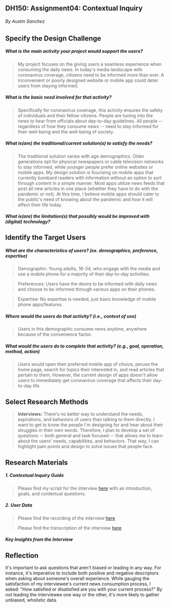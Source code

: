## DH150: Assignment04: Contextual Inquiry
###### By Austin Sanchez 

## Specify the Design Challenge
##### What is the main activity your project would support the users?
>My project focuses on the giving users a seamless experience when consuming the daily news. In today's media landscape with coronavirus coverage, citizens need to be informed more than ever. A inconvenient or poorly designed website or mobile app could deter users from staying informed.

##### What is the basic need involved for that activity?
>Specifically for coronavirus coverage, this activity ensures the safety of individuals and their fellow citizens. People are tuning into the news to hear from officials about day-to-day guidelines. All people -- regardless of how they consume news -- need to stay informed for their well-being and the well-being of society.

##### What is(are) the traditional/current solution(s) to satisfy the needs?
>The traditional solution varies with age demographics. Older generations opt for physical newspapers or cable television networks to stay informed, while younger people prefer online websites or mobile apps. My design solution is foucising on mobile apps that currently bombard readers with information without an option to sort through content in a simple manner. Most apps utilize news feeds that post all new articles in one place (whether they have to do with the pandemic or not). At this time, I believe mobile apps should cater to the public's need of knowing about the pandemic and how it will affect their life today.

##### What is(are) the limitation(s) that possibly would be improved with (digital) technology?
> 

## Identify the Target Users
##### What are the characteristics of users? (ex. demographics, preference, expertise) 
> Demographic: Young adults, 18-34, who engage with the media and use a mobile phone for a majority of their day-to-day activities. 

> Preferences: Users have the desire to be informed with daily news and choose to be informed through various apps on their phones.

> Expertise: No expertise is needed, just basic knowledge of mobile phone apps/features.

##### Where would the users do that activity? (i.e., context of use)
> Users in this demographic consume news anytime, anywhere because of the convenience factor.

##### What would the users do to complete that activity? (e.g., goal, operation, method, action)
> Users would open their preferred mobile app of choice, peruse the home page, search for topics their interested in, and read articles that pertain to them. However, the current design of apps doesn't allow users to immediately get coronavirus coverage that affects their day-to-day life. 

## Select Research Methods
>**Interviews:** There's no better way to understand the needs, aspirations, and behaviors of users than talking to them directly. I want to get to know the people I'm designing for and hear about their struggles in their own words. Therefore, I plan to develop a set of questions -- both general and task focused -- that allows me to learn about the users' needs, capabilities, and behaviors. That way, I can highlight pain points and design to solve issues that people face. 

## Research Materials

##### 1. Contextual Inquiry Guide
>Please find my script for the interview [here]() with an introduction, goals, and contextual questions.

##### 2. User Data
>Please find the recording of the interview [here]()

>Please find the transcription of the interview [here]()

##### Key Insights from the Interview


## Reflection
It's important to ask questions that aren't biased or leading in any way. For instance, it's imperative to include both positive and negative descriptors when asking about someone's overall experience. While gauging the satisfaction of my interviewee's current news consumption process, I asked: "How satisfied or disatisfied are you with your current process?" By not leading the interviewee one way or the other, it's more likely to gather unbiased, wholistic data. 
